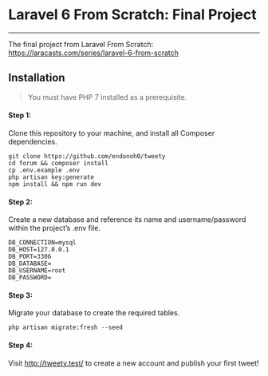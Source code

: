 # Laravel 6 From Scratch: Final Project 
---
The final project from Laravel From Scratch: https://laracasts.com/series/laravel-6-from-scratch
## Installation
> You must have PHP 7 installed as a prerequisite.

#### Step 1:
Clone this repository to your machine, and install all Composer dependencies.
```
git clone https://github.com/endonoh0/tweety
cd forum && composer install
cp .env.example .env
php artisan key:generate
npm install && npm run dev
```
#### Step 2:
Create a new database and reference its name and username/password within the project’s .env file.
```
DB_CONNECTION=mysql
DB_HOST=127.0.0.1
DB_PORT=3306
DB_DATABASE=
DB_USERNAME=root
DB_PASSWORD=
```

#### Step 3:
Migrate your database to create the required tables.
```
php artisan migrate:fresh --seed
```

#### Step 4: 
Visit http://tweety.test/ to create a new account and publish your first tweet!
